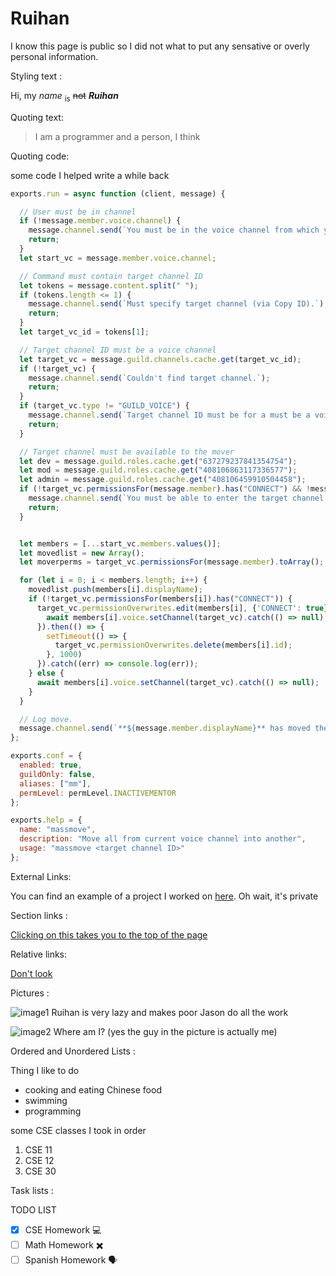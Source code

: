 # Ruihan

I know this page is public so I did not what to put any sensative or overly personal information.

Styling text : 

Hi, my *name* <sub>is</sub> ~~not~~ ***Ruihan***

Quoting text:

> I am a programmer and a person, I think

Quoting code:

some code I helped write a while back

```js
exports.run = async function (client, message) {

  // User must be in channel
  if (!message.member.voice.channel) {
    message.channel.send(`You must be in the voice channel from which you want to move users.`);
    return;
  }
  let start_vc = message.member.voice.channel;

  // Command must contain target channel ID
  let tokens = message.content.split(" ");
  if (tokens.length <= 1) {
    message.channel.send(`Must specify target channel (via Copy ID).`);
    return;
  }
  let target_vc_id = tokens[1];

  // Target channel ID must be a voice channel
  let target_vc = message.guild.channels.cache.get(target_vc_id);
  if (!target_vc) {
    message.channel.send(`Couldn't find target channel.`);
    return;
  }
  if (target_vc.type != "GUILD_VOICE") {
    message.channel.send(`Target channel ID must be for a must be a voice channel.`);
    return;
  }

  // Target channel must be available to the mover
  let dev = message.guild.roles.cache.get("637279237841354754");
  let mod = message.guild.roles.cache.get("408106863117336577");
  let admin = message.guild.roles.cache.get("408106459910504458");
  if (!target_vc.permissionsFor(message.member).has("CONNECT") && !message.member.roles.cache.has(dev.id) && !message.member.roles.cache.has(mod.id) && !message.member.roles.cache.has(admin.id)) {
    message.channel.send(`You must be able to enter the target channel.`);
    return;
  }


  let members = [...start_vc.members.values()];
  let movedlist = new Array();
  let moverperms = target_vc.permissionsFor(message.member).toArray();

  for (let i = 0; i < members.length; i++) {
    movedlist.push(members[i].displayName);
    if (!target_vc.permissionsFor(members[i]).has("CONNECT")) {
      target_vc.permissionOverwrites.edit(members[i], {'CONNECT': true}).then(async () => {
        await members[i].voice.setChannel(target_vc).catch(() => null);
      }).then(() => {
        setTimeout(() => {
          target_vc.permissionOverwrites.delete(members[i].id);
        }, 1000)
      }).catch((err) => console.log(err));
    } else {
      await members[i].voice.setChannel(target_vc).catch(() => null);
    }
  }

  // Log move.
  message.channel.send(`**${message.member.displayName}** has moved the users in **${start_vc.name}** to **${target_vc.name}**.\n\nMoved: ${movedlist.join(", ")}`);
};

exports.conf = {
  enabled: true,
  guildOnly: false,
  aliases: ["mm"],
  permLevel: permLevel.INACTIVEMENTOR
};

exports.help = {
  name: "massmove",
  description: "Move all from current voice channel into another",
  usage: "massmove <target channel ID>"
};
```

External Links:

You can find an example of a project I worked on [here](https://gitlab.com/qhp/wdr-discord-bot/). Oh wait, it's private

Section links :

[Clicking on this takes you to the top of the page](#ruihan)

Relative links:

[Don't look](README.md)

Pictures :

![image1](https://i.postimg.cc/T2SgBP2d/1.png) 
Ruihan is very lazy and makes poor Jason do all the work

![image2](https://i.postimg.cc/XJ2jtXwn/selfie.jpg) 
Where am I? (yes the guy in the picture is actually me)

Ordered and Unordered Lists :

Thing I like to do
- cooking and eating Chinese food
- swimming
- programming

some CSE classes I took in order

1. CSE 11
2. CSE 12
3. CSE 30

Task lists :

TODO LIST
- [x] CSE Homework :computer:
- [ ] Math Homework :heavy_multiplication_x:
- [ ] Spanish Homework :speaking_head: